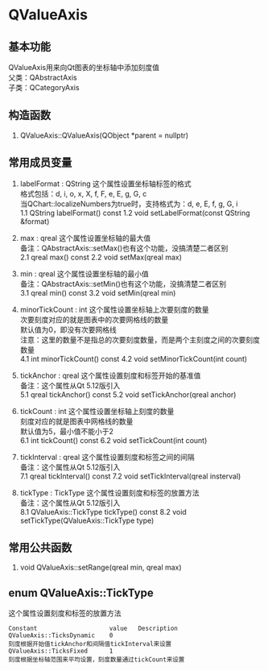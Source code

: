 # QValueAxis

## 基本功能
QValueAxis用来向Qt图表的坐标轴中添加刻度值  
父类：QAbstractAxis  
子类：QCategoryAxis  


## 构造函数
1. QValueAxis::QValueAxis(QObject \*parent = nullptr)


## 常用成员变量
1. labelFormat : QString
这个属性设置坐标轴标签的格式  
格式包括：d, i, o, x, X, f, F, e, E, g, G, c  
当QChart::localizeNumbers为true时，支持格式为：d, e, E, f, g, G, i  
1.1 QString labelFormat() const
1.2 void setLabelFormat(const QString &format)

2. max : qreal
这个属性设置坐标轴的最大值  
备注：QAbstractAxis::setMax()也有这个功能，没搞清楚二者区别  
2.1 qreal max() const
2.2 void setMax(qreal max)

3. min : qreal
这个属性设置坐标轴的最小值  
备注：QAbstractAxis::setMin()也有这个功能，没搞清楚二者区别  
3.1 qreal min() const
3.2 void setMin(qreal min)

4. minorTickCount : int
这个属性设置坐标轴上次要刻度的数量  
次要刻度对应的就是图表中的次要网格线的数量  
默认值为0，即没有次要网格线  
注意：这里的数量不是指总的次要刻度数量，而是两个主刻度之间的次要刻度数量  
4.1 int minorTickCount() const
4.2 void setMinorTickCount(int count)

5. tickAnchor : qreal
这个属性设置刻度和标签开始的基准值  
备注：这个属性从Qt 5.12版引入  
5.1 qreal tickAnchor() const
5.2 void setTickAnchor(qreal anchor)

6. tickCount : int
这个属性设置坐标轴上刻度的数量  
刻度对应的就是图表中网格线的数量  
默认值为5，最小值不能小于2  
6.1 int tickCount() const
6.2 void setTickCount(int count)

7. tickInterval : qreal
这个属性设置刻度和标签之间的间隔  
备注：这个属性从Qt 5.12版引入  
7.1 qreal tickInterval() const
7.2 void setTickInterval(qreal insterval)

8. tickType : TickType
这个属性设置刻度和标签的放置方法  
备注：这个属性从Qt 5.12版引入  
8.1 QValueAxis::TickType tickType() const
8.2 void setTickType(QValueAxis::TickType type)


## 常用公共函数
1. void QValueAxis::setRange(qreal min, qreal max)


## enum QValueAxis::TickType
这个属性设置刻度和标签的放置方法  
```
Constant					value 	Description
QValueAxis::TicksDynamic	0		
刻度根据开始值tickAnchor和间隔值tickInterval来设置
QValueAxis::TicksFixed		1		
刻度根据坐标轴范围来平均设置，刻度数量通过tickCount来设置
```

